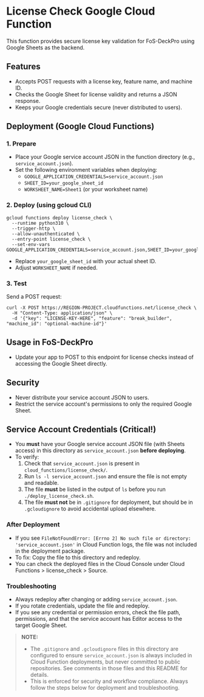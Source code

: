 # License Check Google Cloud Function

This function provides secure license key validation for FoS-DeckPro using Google Sheets as the backend.

## Features
- Accepts POST requests with a license key, feature name, and machine ID.
- Checks the Google Sheet for license validity and returns a JSON response.
- Keeps your Google credentials secure (never distributed to users).

## Deployment (Google Cloud Functions)

### 1. Prepare
- Place your Google service account JSON in the function directory (e.g., `service_account.json`).
- Set the following environment variables when deploying:
  - `GOOGLE_APPLICATION_CREDENTIALS=service_account.json`
  - `SHEET_ID=your_google_sheet_id`
  - `WORKSHEET_NAME=Sheet1` (or your worksheet name)

### 2. Deploy (using gcloud CLI)

```
gcloud functions deploy license_check \
  --runtime python310 \
  --trigger-http \
  --allow-unauthenticated \
  --entry-point license_check \
  --set-env-vars GOOGLE_APPLICATION_CREDENTIALS=service_account.json,SHEET_ID=your_google_sheet_id,WORKSHEET_NAME=Sheet1
```

- Replace `your_google_sheet_id` with your actual sheet ID.
- Adjust `WORKSHEET_NAME` if needed.

### 3. Test

Send a POST request:

```
curl -X POST https://REGION-PROJECT.cloudfunctions.net/license_check \
  -H "Content-Type: application/json" \
  -d '{"key": "LICENSE-KEY-HERE", "feature": "break_builder", "machine_id": "optional-machine-id"}'
```

## Usage in FoS-DeckPro
- Update your app to POST to this endpoint for license checks instead of accessing the Google Sheet directly.

## Security
- Never distribute your service account JSON to users.
- Restrict the service account's permissions to only the required Google Sheet.

## Service Account Credentials (Critical!)

- You **must** have your Google service account JSON file (with Sheets access) in this directory as `service_account.json` **before deploying**.
- To verify:
  1. Check that `service_account.json` is present in `cloud_functions/license_check/`.
  2. Run `ls -l service_account.json` and ensure the file is not empty and readable.
  3. The file **must** be listed in the output of `ls` before you run `./deploy_license_check.sh`.
  4. The file **must not** be in `.gitignore` for deployment, but should be in `.gcloudignore` to avoid accidental upload elsewhere.

### After Deployment
- If you see `FileNotFoundError: [Errno 2] No such file or directory: 'service_account.json'` in Cloud Function logs, the file was not included in the deployment package.
- To fix: Copy the file to this directory and redeploy.
- You can check the deployed files in the Cloud Console under Cloud Functions > license_check > Source.

### Troubleshooting
- Always redeploy after changing or adding `service_account.json`.
- If you rotate credentials, update the file and redeploy.
- If you see any credential or permission errors, check the file path, permissions, and that the service account has Editor access to the target Google Sheet.

> **NOTE:**
> - The `.gitignore` and `.gcloudignore` files in this directory are configured to ensure `service_account.json` is always included in Cloud Function deployments, but never committed to public repositories. See comments in those files and this README for details.
> - This is enforced for security and workflow compliance. Always follow the steps below for deployment and troubleshooting. 